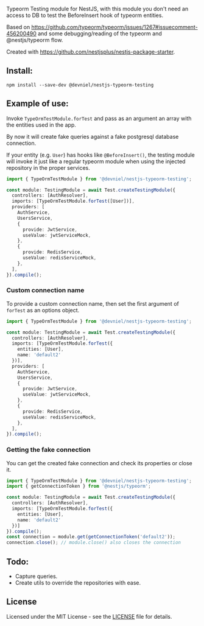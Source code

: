 Typeorm Testing module for NestJS, with this module you don't need an access to DB to test the BeforeInsert hook of typeorm entities.

Based on https://github.com/typeorm/typeorm/issues/1267#issuecomment-456200490 and some debugging/reading of the typeorm and @nestjs/typeorm flow.

Created with https://github.com/nestjsplus/nestjs-package-starter.

## Install:
```shell
npm install --save-dev @devniel/nestjs-typeorm-testing
```

## Example of use:

Invoke `TypeOrmTestModule.forTest` and pass as an argument an array with the entities used in the app.

By now it will create fake queries against a fake postgresql database connection.

If your entity (e.g. `User`) has hooks like `@BeforeInsert()`, the testing module will invoke it just like a regular typeorm module when using the injected repository in the proper services.

```ts
import { TypeOrmTestModule } from '@devniel/nestjs-typeorm-testing';

const module: TestingModule = await Test.createTestingModule({
  controllers: [AuthResolver],
  imports: [TypeOrmTestModule.forTest([User])],
  providers: [
    AuthService,
    UsersService,
    {
      provide: JwtService,
      useValue: jwtServiceMock,
    },
    {
      provide: RedisService,
      useValue: redisServiceMock,
    },
  ],
}).compile();
```

### Custom connection name

To provide a custom connection name, then set the first argument of `forTest` as an options object.

```ts
import { TypeOrmTestModule } from '@devniel/nestjs-typeorm-testing';

const module: TestingModule = await Test.createTestingModule({
  controllers: [AuthResolver],
  imports: [TypeOrmTestModule.forTest({
    entities: [User],
    name: 'default2'
  })],
  providers: [
    AuthService,
    UsersService,
    {
      provide: JwtService,
      useValue: jwtServiceMock,
    },
    {
      provide: RedisService,
      useValue: redisServiceMock,
    },
  ],
}).compile();
```

### Getting the fake connection
You can get the created fake connection and check its properties or close it.
```ts
import { TypeOrmTestModule } from '@devniel/nestjs-typeorm-testing';
import { getConnectionToken } from '@nestjs/typeorm';

const module: TestingModule = await Test.createTestingModule({
  controllers: [AuthResolver],
  imports: [TypeOrmTestModule.forTest({
    entities: [User],
    name: 'default2'
  })]
}).compile();
const connection = module.get(getConnectionToken('default2'));
connection.close(); // module.close() also closes the connection
```

## Todo:

- Capture queries.
- Create utils to override the repositories with ease.

## License

Licensed under the MIT License - see the [LICENSE](LICENSE) file for details.
